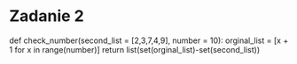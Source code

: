 # Zadanie 2
def check_number(second_list =  [2,3,7,4,9], number = 10):
  orginal_list = [x + 1 for x in range(number)]
  return list(set(orginal_list)-set(second_list))

